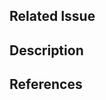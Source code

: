 ## Related Issue
<!-- Please fill out the issue link -->

## Description
<!-- Describe details -->

## References
<!-- Please fill out the link (e.g blog, docs) that you referred to in the work. -->

